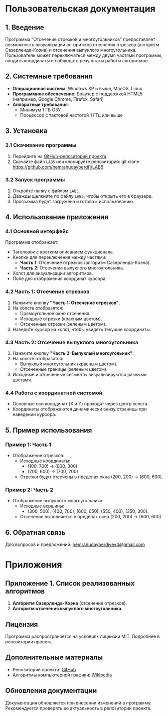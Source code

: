 # Пользовательская документация

## 1. Введение

Программа “Отсечение отрезков и многоугольников” предоставляет возможность визуализации алгоритмов отсечения отрезков (алгоритм Сазерленда-Коэна) и отсечения выпуклого многоугольника. Пользователь может переключаться между двумя частями программы, вводить координаты и наблюдать результаты работы алгоритмов.

## 2. Системные требования

- **Операционная система**: Windows XP и выше, MacOS, Linux
- **Программное обеспечение**: Браузер с поддержкой HTML5 (например, Google Chrome, Firefox, Safari)
- **Аппаратные требования**:
  - Минимум 1 ГБ ОЗУ
  - Процессор с тактовой частотой 1 ГГц или выше

## 3. Установка

### 3.1 Скачивание программы

1. Перейдите на [GitHub-репозиторий проекта](https://github.com/hemrahudayberdi1/LAB5).
2. Скачайте файл `LAB5` или клонируйте репозиторий:
   git clone https://github.com/hemrahudayberdi1/LAB5

### 3.2 Запуск программы

1. Откройте папку с файлом `LAB5`.
2. Дважды щелкните по файлу `LAB5`, чтобы открыть его в браузере.
3. Программа будет загружена и готова к использованию.

## 4. Использование приложения

### 4.1 Основной интерфейс

Программа отображает:
- Заголовок с кратким описанием функционала.
- Кнопки для переключения между частями:
  - **Часть 1**: Отсечение отрезков (алгоритм Сазерленда-Коэна).
  - **Часть 2**: Отсечение выпуклого многоугольника.
- Холст для визуализации алгоритмов.
- Поле для отображения координат курсора.

### 4.2 Часть 1: Отсечение отрезков

1. Нажмите кнопку **"Часть 1: Отсечение отрезков"**.
2. На холсте отобразятся:
   - Прямоугольное окно отсечения.
   - Исходные отрезки (красным цветом).
   - Отсеченные отрезки (зеленым цветом).
3. Наведите курсор на холст, чтобы увидеть текущие координаты.

### 4.3 Часть 2: Отсечение выпуклого многоугольника

1. Нажмите кнопку **"Часть 2: Выпуклый многоугольник"**.
2. На холсте отобразятся:
   - Выпуклый многоугольник (красным цветом).
   - Отсеченные границы (зеленым цветом).
3. Исходные и отсеченные сегменты визуализируются разными цветами.

### 4.4 Работа с координатной системой

- Основные оси координат (X и Y) проходят через центр холста.
- Координаты отображаются динамически внизу страницы при наведении курсора.

## 5. Пример использования

### Пример 1: Часть 1
- Отображение отрезков:
  - Исходные координаты: 
    - (100, 700) → (600, 300)
    - (200, 600) → (700, 200)
  - Отрезки будут отсечены в пределах окна (200, 200) → (600, 600).

### Пример 2: Часть 2
- Отображение выпуклого многоугольника:
  - Исходные вершины: 
    - (300, 500), (400, 700), (600, 650), (550, 400), (350, 300).
  - Отсечение выполняется в пределах окна (200, 200) → (600, 600).

## 6. Обратная связь

Для вопросов и предложений: hemrahudayberdiyev4@gmail.com


# Приложения

## Приложение 1. Список реализованных алгоритмов

1. **Алгоритм Сазерленда-Коэна** (отсечение отрезков).
2. **Алгоритм отсечения выпуклого многоугольника**.

## Лицензия

Программа распространяется на условиях лицензии MIT. Подробнее в репозитории проекта.

## Дополнительные материалы

- Репозиторий проекта: [GitHub](https://github.com/hemrahudayberdi1/LAB5)
- Алгоритмы компьютерной графики: [Wikipedia](https://ru.wikipedia.org/wiki/Компьютерная_графика)

## Обновления документации

Документация обновляется при внесении изменений в программу. Рекомендуется проверять ее актуальность в репозитории проекта.